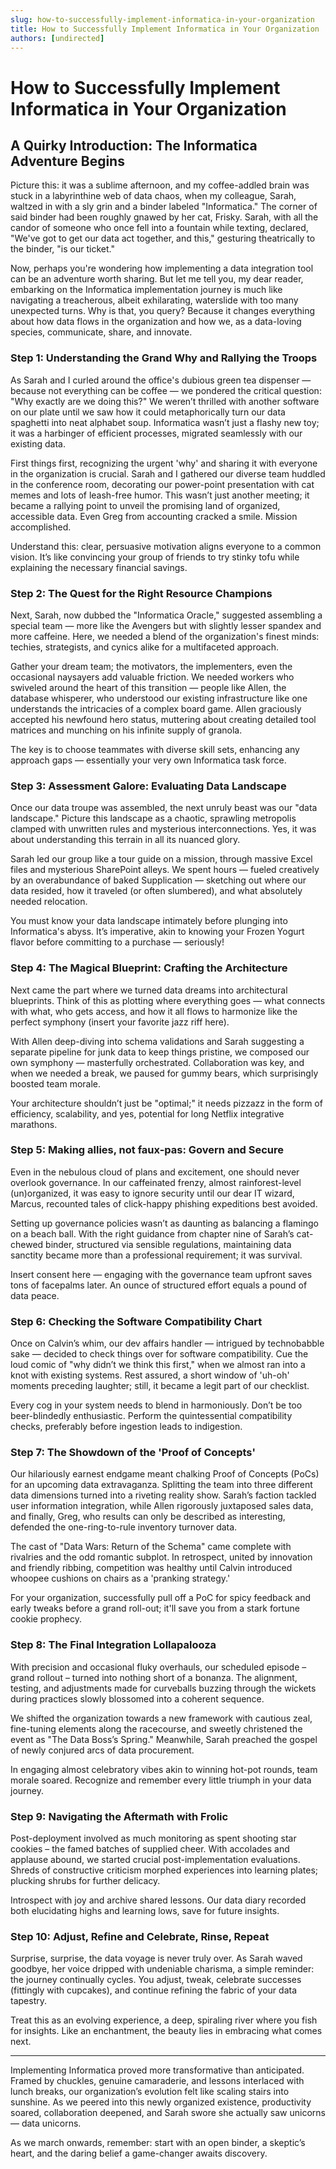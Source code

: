 ```yaml
---
slug: how-to-successfully-implement-informatica-in-your-organization
title: How to Successfully Implement Informatica in Your Organization
authors: [undirected]
---
```



# How to Successfully Implement Informatica in Your Organization

## A Quirky Introduction: The Informatica Adventure Begins

Picture this: it was a sublime afternoon, and my coffee-addled brain was stuck in a labyrinthine web of data chaos, when my colleague, Sarah, waltzed in with a sly grin and a binder labeled "Informatica." The corner of said binder had been roughly gnawed by her cat, Frisky. Sarah, with all the candor of someone who once fell into a fountain while texting, declared, "We've got to get our data act together, and this," gesturing theatrically to the binder, "is our ticket."

Now, perhaps you're wondering how implementing a data integration tool can be an adventure worth sharing. But let me tell you, my dear reader, embarking on the Informatica implementation journey is much like navigating a treacherous, albeit exhilarating, waterslide with too many unexpected turns. Why is that, you query? Because it changes everything about how data flows in the organization and how we, as a data-loving species, communicate, share, and innovate.

### Step 1: Understanding the Grand Why and Rallying the Troops

As Sarah and I curled around the office's dubious green tea dispenser — because not everything can be coffee — we pondered the critical question: "Why exactly are we doing this?" We weren’t thrilled with another software on our plate until we saw how it could metaphorically turn our data spaghetti into neat alphabet soup. Informatica wasn’t just a flashy new toy; it was a harbinger of efficient processes, migrated seamlessly with our existing data.

First things first, recognizing the urgent 'why' and sharing it with everyone in the organization is crucial. Sarah and I gathered our diverse team huddled in the conference room, decorating our power-point presentation with cat memes and lots of leash-free humor. This wasn’t just another meeting; it became a rallying point to unveil the promising land of organized, accessible data. Even Greg from accounting cracked a smile. Mission accomplished.

Understand this: clear, persuasive motivation aligns everyone to a common vision. It’s like convincing your group of friends to try stinky tofu while explaining the necessary financial savings.

### Step 2: The Quest for the Right Resource Champions

Next, Sarah, now dubbed the "Informatica Oracle," suggested assembling a special team — more like the Avengers but with slightly lesser spandex and more caffeine. Here, we needed a blend of the organization's finest minds: techies, strategists, and cynics alike for a multifaceted approach.

Gather your dream team; the motivators, the implementers, even the occasional naysayers add valuable friction. We needed workers who swiveled around the heart of this transition — people like Allen, the database whisperer, who understood our existing infrastructure like one understands the intricacies of a complex board game. Allen graciously accepted his newfound hero status, muttering about creating detailed tool matrices and munching on his infinite supply of granola.

The key is to choose teammates with diverse skill sets, enhancing any approach gaps — essentially your very own Informatica task force.

### Step 3: Assessment Galore: Evaluating Data Landscape

Once our data troupe was assembled, the next unruly beast was our "data landscape." Picture this landscape as a chaotic, sprawling metropolis clamped with unwritten rules and mysterious interconnections. Yes, it was about understanding this terrain in all its nuanced glory.

Sarah led our group like a tour guide on a mission, through massive Excel files and mysterious SharePoint alleys. We spent hours — fueled creatively by an overabundance of baked Supplication — sketching out where our data resided, how it traveled (or often slumbered), and what absolutely needed relocation.

You must know your data landscape intimately before plunging into Informatica's abyss. It’s imperative, akin to knowing your Frozen Yogurt flavor before committing to a purchase — seriously!

### Step 4: The Magical Blueprint: Crafting the Architecture

Next came the part where we turned data dreams into architectural blueprints. Think of this as plotting where everything goes — what connects with what, who gets access, and how it all flows to harmonize like the perfect symphony (insert your favorite jazz riff here).

With Allen deep-diving into schema validations and Sarah suggesting a separate pipeline for junk data to keep things pristine, we composed our own symphony — masterfully orchestrated. Collaboration was key, and when we needed a break, we paused for gummy bears, which surprisingly boosted team morale.

Your architecture shouldn’t just be "optimal;" it needs pizzazz in the form of efficiency, scalability, and yes, potential for long Netflix integrative marathons. 

### Step 5: Making allies, not faux-pas: Govern and Secure

Even in the nebulous cloud of plans and excitement, one should never overlook governance. In our caffeinated frenzy, almost rainforest-level (un)organized, it was easy to ignore security until our dear IT wizard, Marcus, recounted tales of click-happy phishing expeditions best avoided.

Setting up governance policies wasn’t as daunting as balancing a flamingo on a beach ball. With the right guidance from chapter nine of Sarah’s cat-chewed binder, structured via sensible regulations, maintaining data sanctity became more than a professional requirement; it was survival.

Insert consent here — engaging with the governance team upfront saves tons of facepalms later. An ounce of structured effort equals a pound of data peace.

### Step 6: Checking the Software Compatibility Chart

Once on Calvin’s whim, our dev affairs handler — intrigued by technobabble sake — decided to check things over for software compatibility. Cue the loud comic of "why didn’t we think this first," when we almost ran into a knot with existing systems. Rest assured, a short window of 'uh-oh' moments preceding laughter; still, it became a legit part of our checklist.

Every cog in your system needs to blend in harmoniously. Don’t be too beer-blindedly enthusiastic. Perform the quintessential compatibility checks, preferably before ingestion leads to indigestion.

### Step 7: The Showdown of the 'Proof of Concepts'

Our hilariously earnest endgame meant chalking Proof of Concepts (PoCs) for an upcoming data extravaganza. Splitting the team into three different data dimensions turned into a riveting reality show. Sarah’s faction tackled user information integration, while Allen rigorously juxtaposed sales data, and finally, Greg, who results can only be described as interesting, defended the one-ring-to-rule inventory turnover data.

The cast of "Data Wars: Return of the Schema" came complete with rivalries and the odd romantic subplot. In retrospect, united by innovation and friendly ribbing, competition was healthy until Calvin introduced whoopee cushions on chairs as a 'pranking strategy.'

For your organization, successfully pull off a PoC for spicy feedback and early tweaks before a grand roll-out; it'll save you from a stark fortune cookie prophecy.

### Step 8: The Final Integration Lollapalooza

With precision and occasional fluky overhauls, our scheduled episode – grand rollout – turned into nothing short of a bonanza. The alignment, testing, and adjustments made for curveballs buzzing through the wickets during practices slowly blossomed into a coherent sequence.

We shifted the organization towards a new framework with cautious zeal, fine-tuning elements along the racecourse, and sweetly christened the event as "The Data Boss’s Spring." Meanwhile, Sarah preached the gospel of newly conjured arcs of data procurement.

In engaging almost celebratory vibes akin to winning hot-pot rounds, team morale soared. Recognize and remember every little triumph in your data journey.

### Step 9: Navigating the Aftermath with Frolic

Post-deployment involved as much monitoring as spent shooting star cookies – the famed batches of supplied cheer. With accolades and applause abound, we started crucial post-implementation evaluations. Shreds of constructive criticism morphed experiences into learning plates; plucking shrubs for further delicacy.

Introspect with joy and archive shared lessons. Our data diary recorded both elucidating highs and learning lows, save for future insights.

### Step 10: Adjust, Refine and Celebrate, Rinse, Repeat

Surprise, surprise, the data voyage is never truly over. As Sarah waved goodbye, her voice dripped with undeniable charisma, a simple reminder: the journey continually cycles. You adjust, tweak, celebrate successes (fittingly with cupcakes), and continue refining the fabric of your data tapestry.

Treat this as an evolving experience, a deep, spiraling river where you fish for insights. Like an enchantment, the beauty lies in embracing what comes next.

---

Implementing Informatica proved more transformative than anticipated. Framed by chuckles, genuine camaraderie, and lessons interlaced with lunch breaks, our organization’s evolution felt like scaling stairs into sunshine. As we peered into this newly organized existence, productivity soared, collaboration deepened, and Sarah swore she actually saw unicorns — data unicorns.

As we march onwards, remember: start with an open binder, a skeptic’s heart, and the daring belief a game-changer awaits discovery.